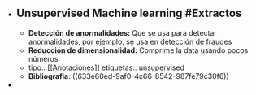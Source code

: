 - ## Unsupervised Machine learning #Extractos
	- **Detección de anormalidades:** Que se usa para detectar anormalidades, por ejemplo, se usa en detección de fraudes
	- **Reducción de dimensionalidad:** Comprime la data usando pocos números
	- tipo:: [[Anotaciones]] 
	  etiquetas:: unsupervised
	- **Bibliografia**: ((633e60ed-9af0-4c66-8542-987fe79c30f6))
-